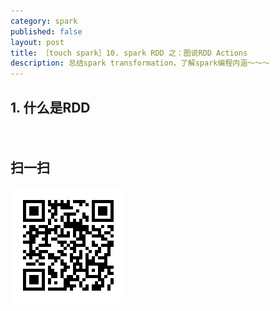 ```yaml
---
category: spark
published: false
layout: post
title: ［touch spark］10. spark RDD 之：图说RDD Actions
description: 总结spark transformation，了解spark编程内涵～～～	
---  
```



##  
## 1. 什么是RDD 
　　


## 扫一扫     

![2014-12-21-rdd-actions.md](../../images/share/2014-12-21-rdd-actions.md.jpg)